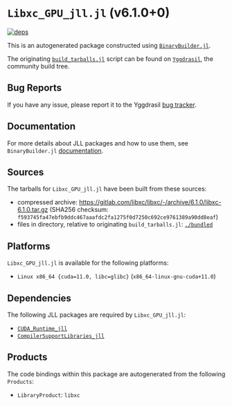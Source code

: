 # `Libxc_GPU_jll.jl` (v6.1.0+0)

[![deps](https://juliahub.com/docs/Libxc_GPU_jll/deps.svg)](https://juliahub.com/ui/Packages/Libxc_GPU_jll/uXLWx?page=2)

This is an autogenerated package constructed using [`BinaryBuilder.jl`](https://github.com/JuliaPackaging/BinaryBuilder.jl).

The originating [`build_tarballs.jl`](https://github.com/JuliaPackaging/Yggdrasil/blob/f319e2591592df87b3ab18315b344b4fd10dc19f/L/Libxc/Libxc_GPU/build_tarballs.jl) script can be found on [`Yggdrasil`](https://github.com/JuliaPackaging/Yggdrasil/), the community build tree.

## Bug Reports

If you have any issue, please report it to the Yggdrasil [bug tracker](https://github.com/JuliaPackaging/Yggdrasil/issues).

## Documentation

For more details about JLL packages and how to use them, see `BinaryBuilder.jl` [documentation](https://docs.binarybuilder.org/stable/jll/).

## Sources

The tarballs for `Libxc_GPU_jll.jl` have been built from these sources:

* compressed archive: https://gitlab.com/libxc/libxc/-/archive/6.1.0/libxc-6.1.0.tar.gz (SHA256 checksum: `f593745fa47ebfb9ddc467aaafdc2fa1275f0d7250c692ce9761389a90dd8eaf`)
* files in directory, relative to originating `build_tarballs.jl`: [`./bundled`](https://github.com/JuliaPackaging/Yggdrasil/tree/f319e2591592df87b3ab18315b344b4fd10dc19f/L/Libxc/Libxc_GPU/bundled)

## Platforms

`Libxc_GPU_jll.jl` is available for the following platforms:

* `Linux x86_64 {cuda=11.0, libc=glibc}` (`x86_64-linux-gnu-cuda+11.0`)

## Dependencies

The following JLL packages are required by `Libxc_GPU_jll.jl`:

* [`CUDA_Runtime_jll`](https://github.com/JuliaBinaryWrappers/CUDA_Runtime_jll.jl)
* [`CompilerSupportLibraries_jll`](https://github.com/JuliaBinaryWrappers/CompilerSupportLibraries_jll.jl)

## Products

The code bindings within this package are autogenerated from the following `Products`:

* `LibraryProduct`: `libxc`
